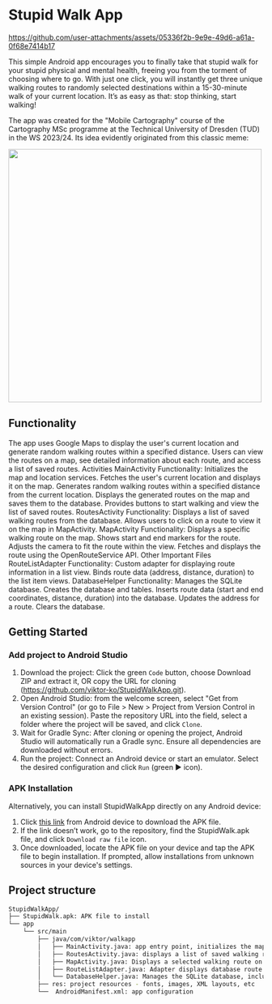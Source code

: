 # Stupid Walk App
https://github.com/user-attachments/assets/05336f2b-9e9e-49d6-a61a-0f68e7414b17

This simple Android app encourages you to finally take that stupid walk for your stupid physical and mental health, freeing you from the torment of choosing where to go. With just one click, you will instantly get three unique walking routes to randomly selected destinations within a 15-30-minute walk of your current location. It’s as easy as that: stop thinking, start walking!

The app was created for the "Mobile Cartography" course of the Cartography MSc programme at the Technical University of Dresden (TUD) in the WS 2023/24. Its idea evidently originated from this classic meme:

<img src="https://github.com/noeigenschaften/StupidWalkApp/assets/36310815/c09f57d7-ef90-490d-9f81-32cd58e3337c" width="500">

## Functionality 
The app uses Google Maps to display the user's current location and generate random walking routes within a specified distance. Users can view the routes on a map, see detailed information about each route, and access a list of saved routes.
Activities
MainActivity
Functionality:
Initializes the map and location services.
Fetches the user's current location and displays it on the map.
Generates random walking routes within a specified distance from the current location.
Displays the generated routes on the map and saves them to the database.
Provides buttons to start walking and view the list of saved routes.
RoutesActivity
Functionality:
Displays a list of saved walking routes from the database.
Allows users to click on a route to view it on the map in MapActivity.
MapActivity
Functionality:
Displays a specific walking route on the map.
Shows start and end markers for the route.
Adjusts the camera to fit the route within the view.
Fetches and displays the route using the OpenRouteService API.
Other Important Files
RouteListAdapter
Functionality:
Custom adapter for displaying route information in a list view.
Binds route data (address, distance, duration) to the list item views.
DatabaseHelper
Functionality:
Manages the SQLite database.
Creates the database and tables.
Inserts route data (start and end coordinates, distance, duration) into the database.
Updates the address for a route.
Clears the database.

##  Getting Started

###  Add project to Android Studio 
1. Download the project: Click the green `Code` button, choose Download ZIP and extract it, OR copy the URL for cloning (https://github.com/viktor-ko/StupidWalkApp.git).
2. Open Android Studio: from the welcome screen, select "Get from Version Control" (or go to File > New > Project from Version Control in an existing session). Paste the repository URL into the field, select a folder where the project will be saved, and click `Clone`.
3. Wait for Gradle Sync: After cloning or opening the project, Android Studio will automatically run a Gradle sync. Ensure all dependencies are downloaded without errors.
4. Run the project: Connect an Android device or start an emulator. Select the desired configuration and click `Run` (green ▶️ icon).

###  APK Installation
Alternatively, you can install StupidWalkApp directly on any Android device:

1. Click [this link]( https://github.com/viktor-ko/StupidWalkApp/raw/refs/heads/main/StupidWalk.apk) from Android device to download the APK file.
2. If the link doesn’t work, go to the repository, find the StupidWalk.apk file, and click `Download raw file` icon.
3. Once downloaded, locate the APK file on your device and tap the APK file to begin installation. If prompted, allow installations from unknown sources in your device's settings.

## Project structure

```sh
StupidWalkApp/
├── StupidWalk.apk: APK file to install
└── app
    └── src/main
        ├── java/com/viktor/walkapp
        │   ├── MainActivity.java: app entry point, initializes the map and generates random walking routes
        │   ├── RoutesActivity.java: displays a list of saved walking routes. Users can click on a route to view it on the map
        │   ├── MapActivity.java: Displays a selected walking route on the map (navigator mode)
        │   ├── RouteListAdapter.java: Adapter displays database route information as a list view
        │   └── DatabaseHelper.java: Manages the SQLite database, including creating tables, inserting data, and updating addresses
        ├── res: project resources - fonts, images, XML layouts, etc
        └──  AndroidManifest.xml: app configuration    
```

